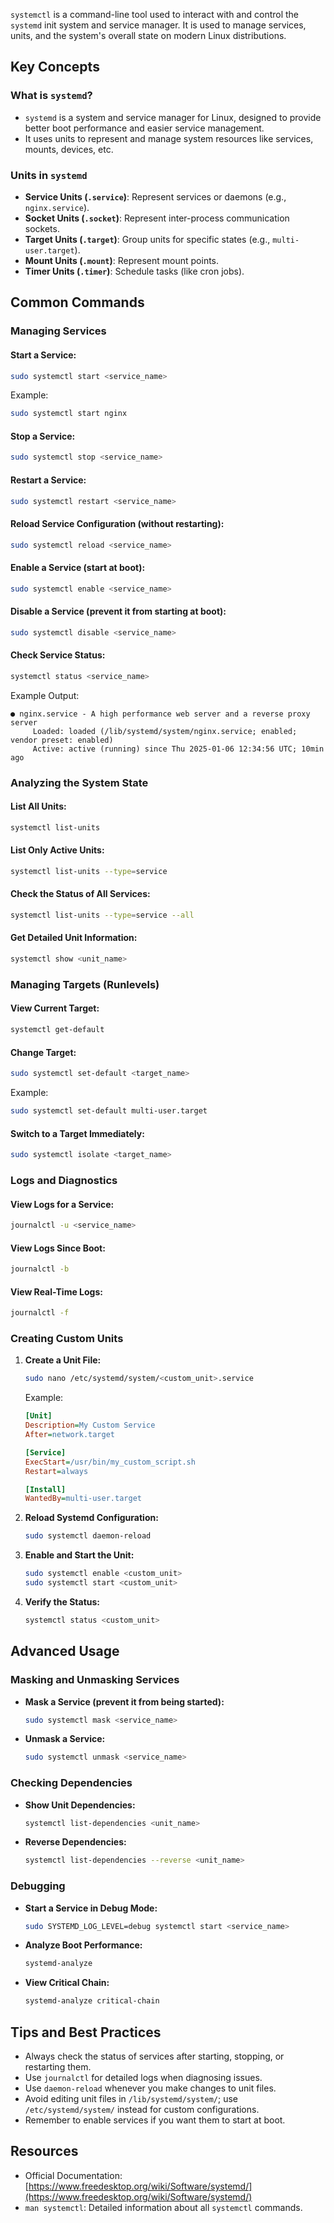 
`systemctl` is a command-line tool used to interact with and control the `systemd` init system and service manager. It is used to manage services, units, and the system's overall state on modern Linux distributions.

## Key Concepts

### What is `systemd`?
- `systemd` is a system and service manager for Linux, designed to provide better boot performance and easier service management.
- It uses units to represent and manage system resources like services, mounts, devices, etc.

### Units in `systemd`
- **Service Units (`.service`)**: Represent services or daemons (e.g., `nginx.service`).
- **Socket Units (`.socket`)**: Represent inter-process communication sockets.
- **Target Units (`.target`)**: Group units for specific states (e.g., `multi-user.target`).
- **Mount Units (`.mount`)**: Represent mount points.
- **Timer Units (`.timer`)**: Schedule tasks (like cron jobs).

## Common Commands

### Managing Services

#### Start a Service:
```bash
sudo systemctl start <service_name>
```
Example:
```bash
sudo systemctl start nginx
```

#### Stop a Service:
```bash
sudo systemctl stop <service_name>
```

#### Restart a Service:
```bash
sudo systemctl restart <service_name>
```

#### Reload Service Configuration (without restarting):
```bash
sudo systemctl reload <service_name>
```

#### Enable a Service (start at boot):
```bash
sudo systemctl enable <service_name>
```

#### Disable a Service (prevent it from starting at boot):
```bash
sudo systemctl disable <service_name>
```

#### Check Service Status:
```bash
systemctl status <service_name>
```
Example Output:
```
● nginx.service - A high performance web server and a reverse proxy server
     Loaded: loaded (/lib/systemd/system/nginx.service; enabled; vendor preset: enabled)
     Active: active (running) since Thu 2025-01-06 12:34:56 UTC; 10min ago
```

### Analyzing the System State

#### List All Units:
```bash
systemctl list-units
```

#### List Only Active Units:
```bash
systemctl list-units --type=service
```

#### Check the Status of All Services:
```bash
systemctl list-units --type=service --all
```

#### Get Detailed Unit Information:
```bash
systemctl show <unit_name>
```

### Managing Targets (Runlevels)

#### View Current Target:
```bash
systemctl get-default
```

#### Change Target:
```bash
sudo systemctl set-default <target_name>
```
Example:
```bash
sudo systemctl set-default multi-user.target
```

#### Switch to a Target Immediately:
```bash
sudo systemctl isolate <target_name>
```

### Logs and Diagnostics

#### View Logs for a Service:
```bash
journalctl -u <service_name>
```

#### View Logs Since Boot:
```bash
journalctl -b
```

#### View Real-Time Logs:
```bash
journalctl -f
```

### Creating Custom Units

1. **Create a Unit File:**
   ```bash
   sudo nano /etc/systemd/system/<custom_unit>.service
   ```

   Example:
   ```ini
   [Unit]
   Description=My Custom Service
   After=network.target

   [Service]
   ExecStart=/usr/bin/my_custom_script.sh
   Restart=always

   [Install]
   WantedBy=multi-user.target
   ```

2. **Reload Systemd Configuration:**
   ```bash
   sudo systemctl daemon-reload
   ```

3. **Enable and Start the Unit:**
   ```bash
   sudo systemctl enable <custom_unit>
   sudo systemctl start <custom_unit>
   ```

4. **Verify the Status:**
   ```bash
   systemctl status <custom_unit>
   ```

## Advanced Usage

### Masking and Unmasking Services
- **Mask a Service (prevent it from being started):**
  ```bash
  sudo systemctl mask <service_name>
  ```

- **Unmask a Service:**
  ```bash
  sudo systemctl unmask <service_name>
  ```

### Checking Dependencies
- **Show Unit Dependencies:**
  ```bash
  systemctl list-dependencies <unit_name>
  ```

- **Reverse Dependencies:**
  ```bash
  systemctl list-dependencies --reverse <unit_name>
  ```

### Debugging
- **Start a Service in Debug Mode:**
  ```bash
  sudo SYSTEMD_LOG_LEVEL=debug systemctl start <service_name>
  ```

- **Analyze Boot Performance:**
  ```bash
  systemd-analyze
  ```

- **View Critical Chain:**
  ```bash
  systemd-analyze critical-chain
  ```

## Tips and Best Practices
- Always check the status of services after starting, stopping, or restarting them.
- Use `journalctl` for detailed logs when diagnosing issues.
- Use `daemon-reload` whenever you make changes to unit files.
- Avoid editing unit files in `/lib/systemd/system/`; use `/etc/systemd/system/` instead for custom configurations.
- Remember to enable services if you want them to start at boot.

## Resources
- Official Documentation: [https://www.freedesktop.org/wiki/Software/systemd/](https://www.freedesktop.org/wiki/Software/systemd/)
- `man systemctl`: Detailed information about all `systemctl` commands.
